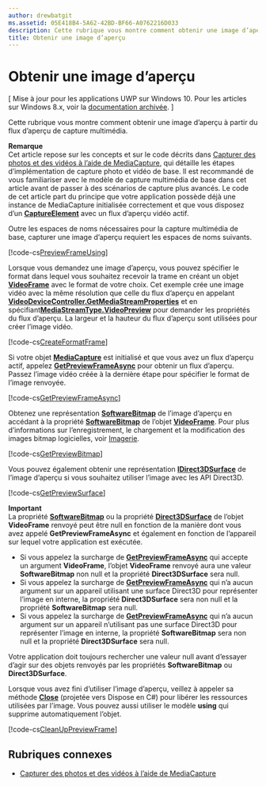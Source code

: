 ```yaml
---
author: drewbatgit
ms.assetid: 05E418B4-5A62-42BD-BF66-A0762216D033
description: Cette rubrique vous montre comment obtenir une image d’aperçu à partir du flux d’aperçu de capture multimédia.
title: Obtenir une image d’aperçu
---
```


# Obtenir une image d’aperçu

\[ Mise à jour pour les applications UWP sur Windows 10. Pour les articles sur Windows 8.x, voir la [documentation archivée](http://go.microsoft.com/fwlink/p/?linkid=619132). \]

Cette rubrique vous montre comment obtenir une image d’aperçu à partir du flux d’aperçu de capture multimédia.

**Remarque**  
Cet article repose sur les concepts et sur le code décrits dans [Capturer des photos et des vidéos à l’aide de MediaCapture](capture-photos-and-video-with-mediacapture.md), qui détaille les étapes d’implémentation de capture photo et vidéo de base. Il est recommandé de vous familiariser avec le modèle de capture multimédia de base dans cet article avant de passer à des scénarios de capture plus avancés. Le code de cet article part du principe que votre application possède déjà une instance de MediaCapture initialisée correctement et que vous disposez d’un [**CaptureElement**](https://msdn.microsoft.com/library/windows/apps/br209278) avec un flux d’aperçu vidéo actif.

Outre les espaces de noms nécessaires pour la capture multimédia de base, capturer une image d’aperçu requiert les espaces de noms suivants.

[!code-cs[PreviewFrameUsing](./code/BasicMediaCaptureWin10/cs/MainPage.xaml.cs#SnippetPreviewFrameUsing)]

Lorsque vous demandez une image d’aperçu, vous pouvez spécifier le format dans lequel vous souhaitez recevoir la trame en créant un objet [**VideoFrame**](https://msdn.microsoft.com/library/windows/apps/dn930917) avec le format de votre choix. Cet exemple crée une image vidéo avec la même résolution que celle du flux d’aperçu en appelant [**VideoDeviceController.GetMediaStreamProperties**](https://msdn.microsoft.com/library/windows/apps/br211995) et en spécifiant[**MediaStreamType.VideoPreview**](https://msdn.microsoft.com/library/windows/apps/br226640) pour demander les propriétés du flux d’aperçu. La largeur et la hauteur du flux d’aperçu sont utilisées pour créer l’image vidéo.

[!code-cs[CreateFormatFrame](./code/BasicMediaCaptureWin10/cs/MainPage.xaml.cs#SnippetCreateFormatFrame)]

Si votre objet [**MediaCapture**](https://msdn.microsoft.com/library/windows/apps/br241124) est initialisé et que vous avez un flux d’aperçu actif, appelez [**GetPreviewFrameAsync**](https://msdn.microsoft.com/library/windows/apps/dn926711) pour obtenir un flux d’aperçu. Passez l’image vidéo créée à la dernière étape pour spécifier le format de l’image renvoyée.

[!code-cs[GetPreviewFrameAsync](./code/BasicMediaCaptureWin10/cs/MainPage.xaml.cs#SnippetGetPreviewFrameAsync)]

Obtenez une représentation [**SoftwareBitmap**](https://msdn.microsoft.com/library/windows/apps/dn887358) de l’image d’aperçu en accédant à la propriété [**SoftwareBitmap**](https://msdn.microsoft.com/library/windows/apps/dn930926) de l’objet [**VideoFrame**](https://msdn.microsoft.com/library/windows/apps/dn930917). Pour plus d’informations sur l’enregistrement, le chargement et la modification des images bitmap logicielles, voir [Imagerie](imaging.md).

[!code-cs[GetPreviewBitmap](./code/BasicMediaCaptureWin10/cs/MainPage.xaml.cs#SnippetGetPreviewBitmap)]

Vous pouvez également obtenir une représentation [**IDirect3DSurface**](https://msdn.microsoft.com/library/windows/apps/dn965505) de l’image d’aperçu si vous souhaitez utiliser l’image avec les API Direct3D.

[!code-cs[GetPreviewSurface](./code/BasicMediaCaptureWin10/cs/MainPage.xaml.cs#SnippetGetPreviewSurface)]

**Important**  
La propriété [**SoftwareBitmap**](https://msdn.microsoft.com/library/windows/apps/dn930926) ou la propriété [**Direct3DSurface**](https://msdn.microsoft.com/library/windows/apps/dn930920) de l’objet **VideoFrame** renvoyé peut être null en fonction de la manière dont vous avez appelé **GetPreviewFrameAsync** et également en fonction de l’appareil sur lequel votre application est exécutée.

-   Si vous appelez la surcharge de [**GetPreviewFrameAsync**](https://msdn.microsoft.com/library/windows/apps/dn926713) qui accepte un argument **VideoFrame**, l’objet **VideoFrame** renvoyé aura une valeur **SoftwareBitmap** non null et la propriété **Direct3DSurface** sera null.
-   Si vous appelez la surcharge de [**GetPreviewFrameAsync**](https://msdn.microsoft.com/library/windows/apps/dn926712) qui n’a aucun argument sur un appareil utilisant une surface Direct3D pour représenter l’image en interne, la propriété **Direct3DSurface** sera non null et la propriété **SoftwareBitmap** sera null.
-   Si vous appelez la surcharge de [**GetPreviewFrameAsync**](https://msdn.microsoft.com/library/windows/apps/dn926712) qui n’a aucun argument sur un appareil n’utilisant pas une surface Direct3D pour représenter l’image en interne, la propriété **SoftwareBitmap** sera non null et la propriété **Direct3DSurface** sera null.

Votre application doit toujours rechercher une valeur null avant d’essayer d’agir sur des objets renvoyés par les propriétés **SoftwareBitmap** ou **Direct3DSurface**.

Lorsque vous avez fini d’utiliser l’image d’aperçu, veillez à appeler sa méthode [**Close**](https://msdn.microsoft.com/library/windows/apps/dn930918) (projetée vers Dispose en C#) pour libérer les ressources utilisées par l’image. Vous pouvez aussi utiliser le modèle **using** qui supprime automatiquement l’objet.

[!code-cs[CleanUpPreviewFrame](./code/BasicMediaCaptureWin10/cs/MainPage.xaml.cs#SnippetCleanUpPreviewFrame)]

## Rubriques connexes

* [Capturer des photos et des vidéos à l’aide de MediaCapture](capture-photos-and-video-with-mediacapture.md)
 

 






<!--HONumber=May16_HO2-->


